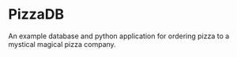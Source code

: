 # PizzaDB
An example database and python application for ordering pizza to a mystical magical pizza company.
